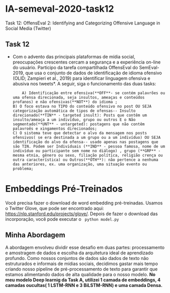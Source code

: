 # IA-semeval-2020-task12
Task 12: OffensEval 2: Identifying and Categorizing Offensive Language in Social Media (Twitter)

## Task 12
* Com o advento das principais plataformas de mídia social, preocupações crescentes cercam a segurança e a experiência on-line do usuário. Participo da tarefa compartilhada OffensEval do SemEval-2019, que usa o conjunto de dados de identificação de idioma ofensivo (OLID; Zampieri et al., 2019) para identificar linguagem ofensiva e abusiva nos tweets*. A seguir, siga o funcionamento das duas tasks:

          A) Identificação entre ofensiva(**OFF**- se contém palavrões ou uma ofensa direcionada, seja insultos, ameaças e conteúdos profanos) e não ofensivas(**NOT**) do idioma ;
	  B) O foco estava no TIPO do conteúdo ofensivo no post OU SEJA categorização automática de tipos de ofensas-- Insulto direcionado(**TIN** - targeted insult): Posts que contêm um insulto/ameaça a um indivíduo, grupo ou outros E o Não segmentado(**UNT** - untargeted): postagens que não contêm palavroẽs e xingamentos direcionados;
	  C) O sistema teve que detectar o alvo da mensagem nos posts ofensivos( se era destinada a um grupo ou a um indivíduo) OU SEJA identificação do alvo da ofensa-- usado apenas nas postagens que são TIN. Podem ser Individuais (**IND** - pessoa famosa, nome de um indivíduo ou participante sem nome no diálogo) , grupo (**GRP** - mesma etnia, gênero ou sexo, filiação política, religião crença ou outra característica) ou Outros(**OTH**): não pertence a nenhuma das anteriores, ex. uma organização, uma situação evento ou problema;


# Embeddings Pré-Treinados 
Você precisa fazer o download de word embedding pré-treinadas. Usamos o Twitter Glove, que pode ser encontrado aqui: https://nlp.stanford.edu/projects/glove/. Depois de fazer o download das incorporação, você pode executar o `` python model.py``

## Minha Abordagem
A abordagem envolveu dividir esse desafio em duas partes: processamento e amostragem de dados e escolha da arquitetura ideal de aprendizado profundo. Como nossos conjuntos de dados são dados de texto não estruturados e informais de mídias sociais, decidimos gastar mais tempo criando nosso pipeline de pré-processamento de texto para garantir que estamos alimentando dados de alta qualidade para o nosso modelo. **No meu modelo Deep learnig da Task A, utilizei 1 camada de embeddings, 4 camadas oucultas( 1 LSTM-RNN e 3 BiLSTM-RNN) e uma camada Densa.**

